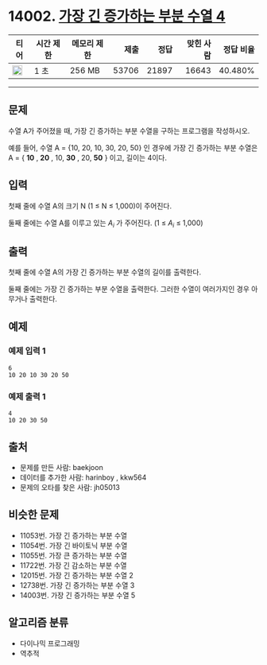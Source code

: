 # 14002. [가장 긴 증가하는 부분 수열 4](https://www.acmicpc.net/problem/14002)

| 티어                                                                  | 시간 제한 | 메모리 제한 |  제출 |  정답 | 맞힌 사람 | 정답 비율 |
| --------------------------------------------------------------------- | --------- | ----------- | ----: | ----: | --------: | --------: |
| <img src="https://static.solved.ac/tier_small/12.svg" width="20px" /> | 1 초      | 256 MB      | 53706 | 21897 |     16643 |   40.480% |

---

## 문제

수열 A가 주어졌을 때, 가장 긴 증가하는 부분 수열을 구하는 프로그램을 작성하시오.

예를 들어, 수열 A = {10, 20, 10, 30, 20, 50} 인 경우에 가장 긴 증가하는 부분 수열은 A = { **10** , **20** , 10, **30** , 20, **50** } 이고, 길이는 4이다.

## 입력

첫째 줄에 수열 A의 크기 N (1 ≤ N ≤ 1,000)이 주어진다.

둘째 줄에는 수열 A를 이루고 있는 $A_{i}$
가 주어진다. (1 ≤ $A_{i}$
≤ 1,000)

## 출력

첫째 줄에 수열 A의 가장 긴 증가하는 부분 수열의 길이를 출력한다.

둘째 줄에는 가장 긴 증가하는 부분 수열을 출력한다. 그러한 수열이 여러가지인 경우 아무거나 출력한다.

## 예제

### 예제 입력 1

```
6
10 20 10 30 20 50
```

### 예제 출력 1

```
4
10 20 30 50
```

## 출처

- 문제를 만든 사람: baekjoon
- 데이터를 추가한 사람: harinboy , kkw564
- 문제의 오타를 찾은 사람: jh05013

## 비슷한 문제

- 11053번. 가장 긴 증가하는 부분 수열
- 11054번. 가장 긴 바이토닉 부분 수열
- 11055번. 가장 큰 증가하는 부분 수열
- 11722번. 가장 긴 감소하는 부분 수열
- 12015번. 가장 긴 증가하는 부분 수열 2
- 12738번. 가장 긴 증가하는 부분 수열 3
- 14003번. 가장 긴 증가하는 부분 수열 5

## 알고리즘 분류

- 다이나믹 프로그래밍
- 역추적

